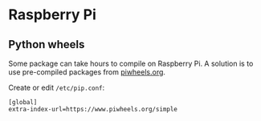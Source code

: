 # Raspberry Pi

## Python wheels
Some package can take hours to compile on Raspberry Pi. A solution is to use pre-compiled packages from [piwheels.org](https://www.piwheels.org).

Create or edit `/etc/pip.conf`:
```
[global]
extra-index-url=https://www.piwheels.org/simple
```
